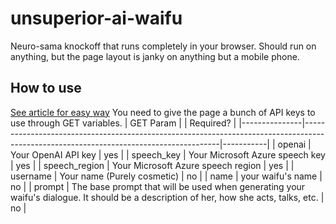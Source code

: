 # unsuperior-ai-waifu

Neuro-sama knockoff that runs completely in your browser. Should run on anything, but the page layout is janky on anything but a mobile phone.

## How to use
[See article for easy way](https://hackdaddy.dev/blog/unsuperior-ai-waifu/)
You need to give the page a bunch of API keys to use through GET variables.
| GET Param     |                                                                                                                                       | Required? |
|---------------|---------------------------------------------------------------------------------------------------------------------------------------|-----------|
| openai        | Your OpenAI API key                                                                                                                   | yes       |
| speech_key    | Your Microsoft Azure speech key                                                                                                       | yes       |
| speech_region | Your Microsoft Azure speech region                                                                                                    | yes       |
| username      | Your name (Purely cosmetic)                                                                                                           | no        |
| name          | your waifu's name                                                                                                                     | no        |
| prompt        | The base prompt that will be used when generating your waifu's dialogue. It should be a description of her, how she acts, talks, etc. | no        |
